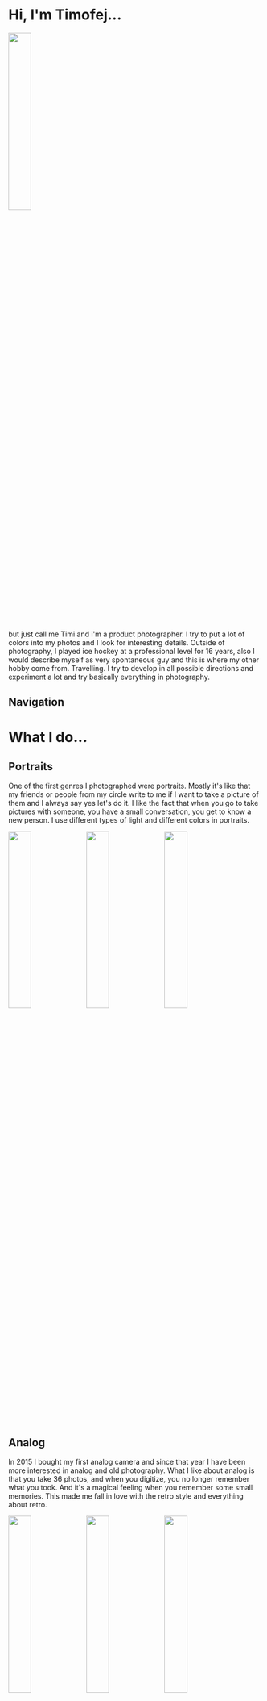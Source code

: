 # Hi, I'm Timofej...

<img src="https://github.com/timidrokin/english-for-designers/assets/150053615/934c107d-0b53-4814-86e8-7c2f7b0a168c" width=30% height=30%>

but just call me Timi and i'm a product photographer. I try to put a lot of colors into my photos and I look for interesting details. Outside of photography, I played ice hockey at a professional level for 16 years, also I would describe myself as very spontaneous guy and this is where my other hobby come from. Travelling. I try to develop in all possible directions and experiment a lot and try basically everything in photography.

## Navigation

# What I do...

## Portraits

One of the first genres I photographed were portraits. Mostly it's like that my friends or people from my circle write to me if I want to take a picture of them and I always say yes let's do it. I like the fact that when you go to take pictures with someone, you have a small conversation, you get to know a new person. I use different types of light and different colors in portraits.

<img src="https://github.com/timidrokin/english-for-designers/assets/150053615/0290445d-8873-4012-9239-67b784395eca" width=30% height=30%>
<img src="https://github.com/timidrokin/english-for-designers/assets/150053615/470941d9-09b0-4c65-97fd-1e9a3c78ca2b" width=30% height=30%>
<img src="https://github.com/timidrokin/english-for-designers/assets/150053615/f47e5bae-d3c4-43f9-9130-17c08fd82ff6" width=30% height=30%>

## Analog

In 2015 I bought my first analog camera and since that year I have been more interested in analog and old photography. What I like about analog is that you take 36 photos, and when you digitize, you no longer remember what you took. And it's a magical feeling when you remember some small memories. This made me fall in love with the retro style and everything about retro.

<img src="https://github.com/timidrokin/english-for-designers/assets/150053615/6ae3365f-bd90-4670-b702-b2f83d4f026f" width=30% height=30%> 
<img src="https://github.com/timidrokin/english-for-designers/assets/150053615/3fb3b6c0-af81-4c12-8745-23595f5017ec" width=30% height=30%> 
<img src="https://github.com/timidrokin/english-for-designers/assets/150053615/4bb16930-b69c-4951-a9c4-bd6e154e510e" width=30% height=30%> 

## Collages

In my free time I do experiments with my photos and these projects are very personal to me. I try to express my feelings in them, some obstacles that I have overcome. Always at the end I always draw a smiley face there, which I use as my logo. It gives a slightly positive view.

<img src="https://github.com/timidrokin/english-for-designers/assets/150053615/0f04cc85-ee7d-46e7-9eb0-f92148ef59b3" width=30% height=30%>
<img src="https://github.com/timidrokin/english-for-designers/assets/150053615/ddb26093-aa43-4ada-b581-b45698233797" width=30% height=30%>


# My Projects

## Matoka
#### 2023
Matoka is a food company that makes everything from American cheesesteaks to Georgian specialties. I did social media content for them.In this project, I tried for the first time to take pictures of food and to more stylize the photos. My biggest success here is the fact that they printed my photos on a large canvas and put them to decorate.

<img src="https://github.com/timidrokin/english-for-designers/assets/150053615/664e2287-cd58-4cac-8c65-c97339d467a5" width=30% height=30%>
<img src="https://github.com/timidrokin/english-for-designers/assets/150053615/db466192-a6b2-4209-aaab-be18903d5f10" width=30% height=30%>
<img src="https://github.com/timidrokin/english-for-designers/assets/150053615/d65ebd20-05a7-4386-8af3-d98cf8115b64" width=30% height=30%>


## Spike
#### 2023
Spike is a store that resells shoes and some limited clothing. I made content for them on social media, websites and also tried to work more with video. I learned to work more with light and with more people on the set. Here I discovered that I enjoy more different details and different colors in photos.

<img src="https://github.com/timidrokin/english-for-designers/assets/150053615/65bcc2b5-ee40-443a-ada2-e75ff1b435ee" width=30% height=30%>
<img src="https://github.com/timidrokin/english-for-designers/assets/150053615/bca5f7a4-94c0-4601-a3ee-b55300792854" width=30% height=30%>
<img src="https://github.com/timidrokin/english-for-designers/assets/150053615/5ef90e3c-4a78-4c74-bed5-ff905f02f290" width=30% height=30%> 

## Vermont
#### 2022
One of my biggest projects where I photographed. Clothes for brands such as Diesel, Karl Lagerfeld, Peak Performance, Gant... for the Vermont company. It was very challenging because I had never photographed for such a big company before. We had 2 photoshoots and they chose 6 photos from each photoshoot, which I think is a great success.

<img src="https://github.com/timidrokin/english-for-designers/assets/150053615/d7f315b7-a418-40e3-afe4-e3ebcc0352fe" width=40% height=40%>
<img src="https://github.com/timidrokin/english-for-designers/assets/150053615/3b228590-3b86-4df3-9782-e06a11018556" width=40% height=40%>
<img src="https://github.com/timidrokin/english-for-designers/assets/150053615/ebf0f5f0-7c22-43cf-aad8-009e9abeb152" width=40% height=40%>

## Snapbacks
#### 2022
Snapbacks is a store that sells hats. In addition to hats, they also sell some accessories and clothes that are not normally found in stores. I took photos for social media and websites. The collaboration started with them telling me that they like my style how I take pictures. This collaboration was over 2 years and it is probably my longest collaboration where I have created content.

<img src="https://github.com/timidrokin/english-for-designers/assets/150053615/9d98fa3f-3659-4f9d-8cbd-b6b012b8aa9f" width=30% height=30%>
<img src="https://github.com/timidrokin/english-for-designers/assets/150053615/7761ba68-77c9-4b76-b952-57be99754c15" width=30% height=30%>
<img src="https://github.com/timidrokin/english-for-designers/assets/150053615/b202d53b-e7cf-4804-97b4-2a5112bbb01d" width=30% height=30%>

# Portfolio

https://timidrokin.gallery.photo

